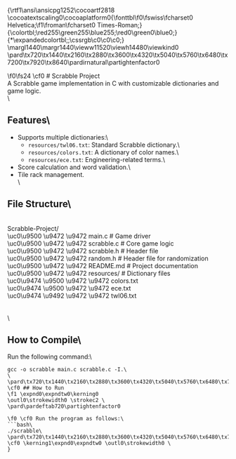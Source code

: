 {\rtf1\ansi\ansicpg1252\cocoartf2818
\cocoatextscaling0\cocoaplatform0{\fonttbl\f0\fswiss\fcharset0 Helvetica;\f1\froman\fcharset0 Times-Roman;}
{\colortbl;\red255\green255\blue255;\red0\green0\blue0;}
{\*\expandedcolortbl;;\cssrgb\c0\c0\c0;}
\margl1440\margr1440\vieww11520\viewh14480\viewkind0
\pard\tx720\tx1440\tx2160\tx2880\tx3600\tx4320\tx5040\tx5760\tx6480\tx7200\tx7920\tx8640\pardirnatural\partightenfactor0

\f0\fs24 \cf0 # Scrabble Project\
A Scrabble game implementation in C with customizable dictionaries and game logic.\
\
## Features\
- Supports multiple dictionaries:\
  - `resources/twl06.txt`: Standard Scrabble dictionary.\
  - `resources/colors.txt`: A dictionary of color names.\
  - `resources/ece.txt`: Engineering-related terms.\
- Score calculation and word validation.\
- Tile rack management.\
\
## File Structure\
\
Scrabble-Project/\
\uc0\u9500 \u9472 \u9472  main.c           # Game driver\
\uc0\u9500 \u9472 \u9472  scrabble.c       # Core game logic\
\uc0\u9500 \u9472 \u9472  scrabble.h       # Header file\
\uc0\u9500 \u9472 \u9472  random.h         # Header file for randomization\
\uc0\u9500 \u9472 \u9472  README.md        # Project documentation\
\uc0\u9500 \u9472 \u9472  resources/       # Dictionary files\
\uc0\u9474    \u9500 \u9472 \u9472  colors.txt\
\uc0\u9474    \u9500 \u9472 \u9472  ece.txt\
\uc0\u9474    \u9492 \u9472 \u9472  twl06.txt\
\
\
\
## How to Compile\
Run the following command:\
```bash\
gcc -o scrabble main.c scrabble.c -I.\
\
\pard\tx720\tx1440\tx2160\tx2880\tx3600\tx4320\tx5040\tx5760\tx6480\tx7200\tx7920\tx8640\pardirnatural\partightenfactor0
\cf0 ## How to Run
\f1 \expnd0\expndtw0\kerning0
\outl0\strokewidth0 \strokec2 \
\pard\pardeftab720\partightenfactor0

\f0 \cf0 Run the program as follows:\
```bash\
./scrabble\
\pard\tx720\tx1440\tx2160\tx2880\tx3600\tx4320\tx5040\tx5760\tx6480\tx7200\tx7920\tx8640\pardirnatural\partightenfactor0
\cf0 \kerning1\expnd0\expndtw0 \outl0\strokewidth0 \
}